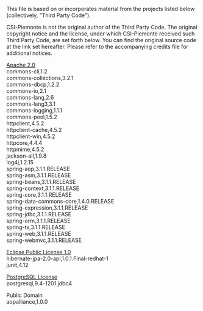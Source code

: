 This file is based on or incorporates material from the projects listed below
(collectively, "Third Party Code").

CSI-Piemonte is not the original author of the Third Party Code.
The original copyright notice and the license, under which CSI-Piemonte received such Third Party Code,
are set forth below. You can find the original source code at the link set hereafter.
Please refer to the accompanying credits file for additional notices.

[Apache 2.0](../lib/third-party-licenses/APACHE%202.0-LICENSE.txt)\
commons-cli,1.2\
commons-collections,3.2.1\
commons-dbcp,1.2.2\
commons-io,2.1\
commons-lang,2.6\
commons-lang3,3.1\
commons-logging,1.1.1\
commons-pool,1.5.2\
httpclient,4.5.2\
httpclient-cache,4.5.2\
httpclient-win,4.5.2\
httpcore,4.4.4\
httpmime,4.5.2\
jackson-all,1.9.8\
log4j,1.2.15\
spring-aop,3.1.1.RELEASE\
spring-asm,3.1.1.RELEASE\
spring-beans,3.1.1.RELEASE\
spring-context,3.1.1.RELEASE\
spring-core,3.1.1.RELEASE\
spring-data-commons-core,1.4.0.RELEASE\
spring-expression,3.1.1.RELEASE\
spring-jdbc,3.1.1.RELEASE\
spring-orm,3.1.1.RELEASE\
spring-tx,3.1.1.RELEASE\
spring-web,3.1.1.RELEASE\
spring-webmvc,3.1.1.RELEASE

[Eclipse Public License 1.0](../lib/third-party-licenses/EPL%201.0-LICENSE.txt)\
hibernate-jpa-2.0-api,1.0.1.Final-redhat-1\
junit,4.12

[PostgreSQL License](../lib/third-party-licenses/POSTGRESQL-LICENSE.txt)\
postgresql,9.4-1201.jdbc4

Public Domain\
aopalliance,1.0.0
